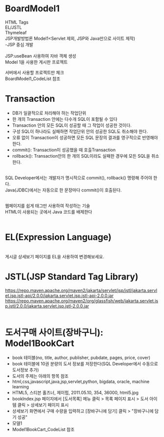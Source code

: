 # BoardModel1
HTML Tags<br>
EL/JSTL<br>
Thymeleaf<br>
JSP개발방법론 Model1<Servlet 제외, JSP와 Java만으로 사이트 제작)<br>
-JSP 중심 개발<br>
<br>
JSP:useBean 사용하여 자바 객체 생성<br>
Model 1을 사용한 게시판 프로젝트<br>

서버에서 사용할 프로젝트만 체크<br>
BoardModel1_CodeList 참조<br>

# Transaction
- DB가 일괄적으로 처리해야 하는 작업단위<br>
- 한 개의 Transaction 안에는 다수개 SQL이 포함될 수 있다<br>
- Transaction 안의 모든 SQL이 성공할 때 그 작업이 성공한 것이다.<br>
- 구성 SQL이 하나라도 실패하면 작업단위 안의 성공한 SQL도 취소해야 한다.<br>
- 오류 없이 Transaction이 성공하면 모든 SQL 문장의 결과를 영구적으로 반영해야 한다.<br>
- commit(): Transaction이 성공했을 때 호출Transaction
- rollback(): Transaction안의 한 개의 SQL이라도 실패한 경우에 모든 SQL을 취소한다.<br>
<br>
SQL Developer에서는 개발자가 명시적으로 commit(), rollback() 명령해 주어야 한다.<br>
Java(JDBC)에서는 자동으로 한 문장마다 commit()이 호출된다.<br>
<br>

웹페이지를 쉽게 태그만 사용하여 작성하는 기술<br>
HTML이 사용되는 곳에서 Java 코드를 배제한다<br><br>
# EL(Expression Language)
<br>
게시글 상세보기 페이지를 EL을 사용하여 변경해보세요.<br>

# JSTL(JSP Standard Tag Library)
https://repo.maven.apache.org/maven2/jakarta/servlet/jsp/jstl/jakarta.servlet.jsp.jstl-api/2.0.0/jakarta.servlet.jsp.jstl-api-2.0.0.jar
<br>
https://repo.maven.apache.org/maven2/org/glassfish/web/jakarta.servlet.jsp.jstl/2.0.0/jakarta.servlet.jsp.jstl-2.0.0.jar<br><br>

# 도서구매 사이트(장바구니): Model1BookCart
- book 테이블(no, title, author, publisher, pubdate, pages, price, cover)
- book 테이블에 10권 분량의 도서 정보를 저장한다(SQL Developer에서 수동으로 도서정보 추가)
- 도서의 주제는 아래의 항목 참조
- html,css,javascript,java,jsp,servlet,python, bigdata, oracle, machine learning
- HTML5, 스티븐 홀즈너, 제이펍, 2011.05.10, 354, 36000, html5.jpg
- bookIndex.jsp 페이지에서 [도서목록] 메뉴 클릭 > 목록 페이지 표시 > 도서 아이템 클릭 > 상세보기 페이지 표시
- 상세보기 화면에서 구매 수량을 입력하고 [장바구니에 담기] 클릭 > "장바구니에 담기 성공"
- 모델1
- Model1BookCart_CodeList 참조
